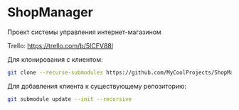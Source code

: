 # ShopManager

Проект системы управления интернет-магазином

Trello: https://trello.com/b/5ICFV88l

Для клонирования с клиентом:
```bash
git clone --recurse-submodules https://github.com/MyCoolProjects/ShopManager.git
```

Для добавления клиента к существующему репозиторию:
```bash
git submodule update --init --recursive
```
